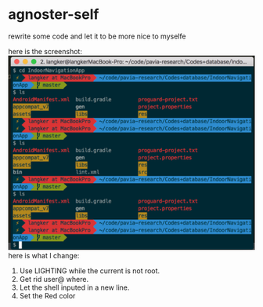 # agnoster-self
rewrite some code and let it to be more nice to myselfe

here is the screenshot:
![image](https://github.com/langker/agnoster-self/blob/63b145ba91bb18b58aa698fb5f8ee6a7a80aab5d/screenshot.png)
here is what I change:

1. Use LIGHTING while the current is not root.
2. Get rid user@ where.
3. Let the shell inputed in a new line.
4. Set the Red color
